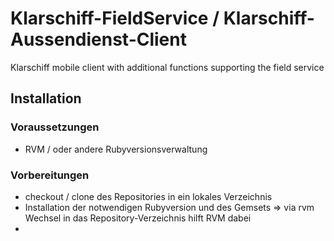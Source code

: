 # Klarschiff-FieldService / Klarschiff-Aussendienst-Client
Klarschiff mobile client with additional functions supporting the field service

## Installation
### Voraussetzungen
- RVM / oder andere Rubyversionsverwaltung

### Vorbereitungen
- checkout / clone des Repositories in ein lokales Verzeichnis
- Installation der notwendigen Rubyversion und des Gemsets => via rvm Wechsel in das Repository-Verzeichnis hilft RVM dabei
- 
